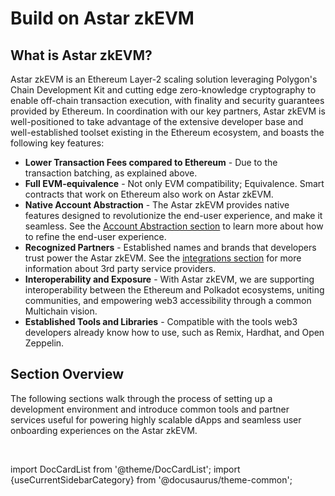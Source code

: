 # Build on Astar zkEVM

## What is Astar zkEVM?

Astar zkEVM is an Ethereum Layer-2 scaling solution leveraging Polygon's Chain Development Kit and cutting edge zero-knowledge cryptography to enable off-chain transaction execution, with finality and security guarantees provided by Ethereum. In coordination with our key partners, Astar zkEVM is well-positioned to take advantage of the extensive developer base and well-established toolset existing in the Ethereum ecosystem, and boasts the following key features:

- **Lower Transaction Fees compared to Ethereum** - Due to the transaction batching, as explained above.
- **Full EVM-equivalence** - Not only EVM compatibility; Equivalence. Smart contracts that work on Ethereum also work on Astar zkEVM.
- **Native Account Abstraction** - The Astar zkEVM provides native features designed to revolutionize the end-user experience, and make it seamless. See the [Account Abstraction section](/docs/build/zkEVM/integrations/account-abstraction/) to learn more about how to refine the end-user experience.
- **Recognized Partners** - Established names and brands that developers trust power the Astar zkEVM. See the [integrations section](/docs/build/zkEVM/integrations/) for more information about 3rd party service providers.
- **Interoperability and Exposure** - With Astar zkEVM, we are supporting interoperability between the Ethereum and Polkadot ecosystems, uniting communities, and empowering web3 accessibility through a common Multichain vision.
- **Established Tools and Libraries** - Compatible with the tools web3 developers already know how to use, such as Remix, Hardhat, and Open Zeppelin.

## Section Overview

The following sections walk through the process of setting up a development environment and introduce common tools and partner services useful for powering highly scalable dApps and seamless user onboarding experiences on the Astar zkEVM.

<br/>

import DocCardList from '@theme/DocCardList';
import {useCurrentSidebarCategory} from '@docusaurus/theme-common';

<DocCardList items={useCurrentSidebarCategory().items}/>
